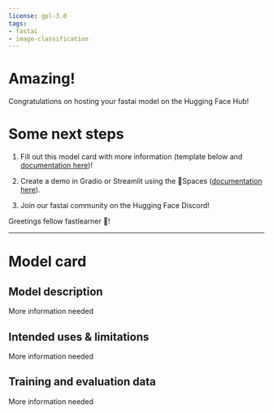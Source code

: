 ```yaml
---
license: gpl-3.0
tags:
- fastai
- image-classification
---
```


# Amazing!

Congratulations on hosting your fastai model on the Hugging Face Hub!

# Some next steps
1. Fill out this model card with more information (template below and [documentation here](https://huggingface.co/docs/hub/model-repos))!

2. Create a demo in Gradio or Streamlit using the 🤗Spaces ([documentation here](https://huggingface.co/docs/hub/spaces)).

3. Join our fastai community on the Hugging Face Discord!

Greetings fellow fastlearner 🤝!


---


# Model card

## Model description
More information needed

## Intended uses & limitations
More information needed

## Training and evaluation data
More information needed



